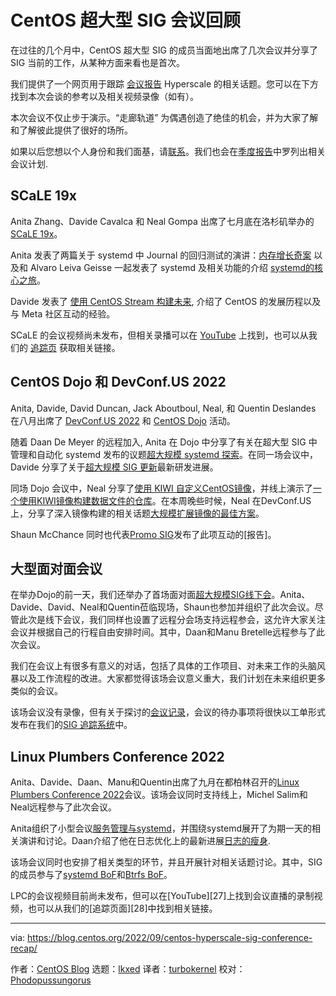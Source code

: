 [#]: subject: "CentOS Hyperscale SIG conference recap"
[#]: via: "https://blog.centos.org/2022/09/centos-hyperscale-sig-conference-recap/"
[#]: author: "CentOS Blog https://blog.centos.org"
[#]: collector: "lkxed"
[#]: translator: "turbokernel"
[#]: reviewer: " "
[#]: publisher: " "
[#]: url: " "

CentOS 超大型 SIG 会议回顾
======

在过往的几个月中，CentOS 超大型 SIG 的成员当面地出席了几次会议并分享了 SIG 当前的工作，从某种方面来看也是首次。

我们提供了一个网页用于跟踪 [会议报告][1] Hyperscale 的相关话题。您可以在下方找到本次会谈的参考以及相关视频录像（如有）。

本次会议不仅止步于演示。“走廊轨道” 为偶遇创造了绝佳的机会，并为大家了解和了解彼此提供了很好的场所。

如果以后您想以个人身份和我们面基，请[联系][2]。我们也会在[季度报告][3]中罗列出相关会议计划.

## SCaLE 19x

Anita Zhang、Davide Cavalca 和 Neal Gompa 出席了七月底在洛杉矶举办的 [SCaLE 19x][4]。

Anita 发表了两篇关于 systemd 中 Journal 的回归测试的演讲：[内存增长奇案][5] 以及和 Alvaro Leiva Geisse 一起发表了 systemd 及相关功能的介绍 [ systemd的核心之旅][6]。

Davide 发表了 [使用 CentOS Stream 构建未来][7], 介绍了 CentOS 的发展历程以及与 Meta 社区互动的经验。

SCaLE 的会议视频尚未发布，但相关录播可以在 [YouTube][8] 上找到，也可以从我们的 [追踪页][9] 获取相关链接。

## CentOS Dojo 和 DevConf.US 2022

Anita, Davide, David Duncan, Jack Aboutboul, Neal, 和 Quentin Deslandes 在八月出席了 [DevConf.US 2022][10] 和 [CentOS Dojo][11] 活动。

随着 Daan De Meyer 的远程加入, Anita 在 Dojo 中分享了有关在超大型 SIG 中管理和自动化 systemd 发布的议题[超大规模 systemd 探索][12]。在同一场会议中，Davide 分享了关于[超大规模 SIG 更新][13]最新研发进展。

同场 Dojo 会议中，Neal 分享了[使用 KIWI 自定义CentOS镜像][14]，并线上演示了[一个使用KIWI镜像构建数据文件的仓库][15]。在本周晚些时候，Neal 在DevConf.US上，分享了深入镜像构建的相关话题[大规模扩展镜像的最佳方案][16]。

Shaun McChance 同时也代表[Promo SIG][18]发布了此项互动的[报告]。

## 大型面对面会议

在举办Dojo的前一天，我们还举办了首场面对面[超大规模SIG线下会][19]。Anita、Davide、David、Neal和Quentin莅临现场，Shaun也参加并组织了此次会议。尽管此次是线下会议，我们同样也设置了远程分会场支持远程参会，这允许大家关注会议并根据自己的行程自由安排时间。其中，Daan和Manu Bretelle远程参与了此次会议。

我们在会议上有很多有意义的对话，包括了具体的工作项目、对未来工作的头脑风暴以及工作流程的改进。大家都觉得该场会议意义重大，我们计划在未来组织更多类似的会议。

该场会议没有录像，但有关于探讨的[会议记录][20]，会议的待办事项将很快以工单形式发布在我们的[SIG 追踪系统][21]中。

## Linux Plumbers Conference 2022

Anita、Davide、Daan、Manu和Quentin出席了九月在都柏林召开的[Linux Plumbers Conference 2022][22]会议。该场会议同时支持线上，Michel Salim和Neal远程参与了此次会议。

Anita组织了小型会议[服务管理与systemd][23]，并围绕systemd展开了为期一天的相关演讲和讨论。Daan介绍了他在日志优化上的最新进展[日志的瘦身][24].

该场会议同时也安排了相关类型的环节，并且开展针对相关话题讨论。其中，SIG的成员参与了[systemd BoF][25]和[Btrfs BoF][26]。

LPC的会议视频目前尚未发布，但可以在[YouTube][27]上找到会议直播的录制视频，也可以从我们的[追踪页面][28]中找到相关链接。

--------------------------------------------------------------------------------

via: https://blog.centos.org/2022/09/centos-hyperscale-sig-conference-recap/

作者：[CentOS Blog][a]
选题：[lkxed][b]
译者：[turbokernel](https://github.com/turbokernel)
校对：[Phodopussungorus](https://github.com/Phodopussungorus)

[a]: https://blog.centos.org
[b]: https://github.com/lkxed
[1]: https://sigs.centos.org/hyperscale/communication/talks/
[2]: https://sigs.centos.org/hyperscale/communication/channels/
[3]: https://sigs.centos.org/hyperscale/communication/reports/
[4]: https://www.socallinuxexpo.org/scale/19x
[5]: https://www.socallinuxexpo.org/scale/19x/presentations/curious-case-memory-growth
[6]: https://www.socallinuxexpo.org/scale/19x/presentations/journey-heart-systemd
[7]: https://www.socallinuxexpo.org/scale/19x/presentations/building-future-centos-stream
[8]: https://www.youtube.com/user/socallinuxexpo/videos
[9]: https://www.devconf.info/us/
[10]: https://wiki.centos.org/Events/Dojo/DevConfUS2022
[11]: https://www.youtube.com/watch?v=PdbyYqrvlnY
[12]: https://www.youtube.com/watch?v=aXO0eLMkCDI
[13]: https://www.youtube.com/watch?v=RKeFR4R2IeA
[14]: https://pagure.io/centos-kiwi-examples
[15]: https://devconfus2022.sched.com/event/14TEW/golden-images-for-scaling-up-with-the-best-of-them
[16]: https://lists.centos.org/pipermail/centos-promo/2022-September/007298.html
[17]: https://wiki.centos.org/SpecialInterestGroup/Promo
[18]: https://lists.centos.org/pipermail/centos-devel/2022-July/120462.html
[19]: https://pagure.io/centos-sig-hyperscale/sig/blob/main/f/meetups/20220816-boston-meetup.md
[20]: https://pagure.io/centos-sig-hyperscale/sig/issues
[21]: https://lpc.events/event/16/
[22]: https://lpc.events/event/16/sessions/146/
[23]: https://lpc.events/event/16/contributions/1185/
[24]: https://lpc.events/event/16/contributions/1399/
[25]: https://lpc.events/event/16/contributions/1300/
[26]: https://www.youtube.com/c/LinuxPlumbersConference/videos
